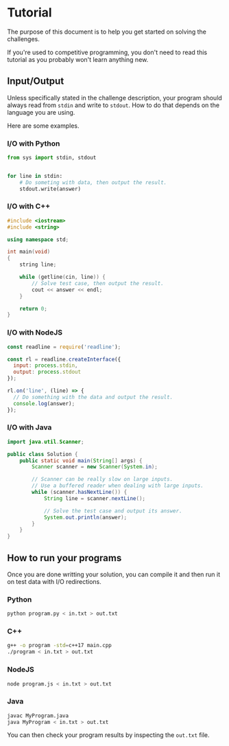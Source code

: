 # Tutorial

The purpose of this document is to help you get started on solving the
challenges.

If you're used to competitive programming, you don't need to read this
tutorial as you probably won't learn anything new.

## Input/Output

Unless specifically stated in the challenge description, your program should
always read from `stdin` and write to `stdout`. How to do that depends on the
language you are using.

Here are some examples.

### I/O with Python

```python
from sys import stdin, stdout


for line in stdin:
    # Do someting with data, then output the result.
    stdout.write(answer)
```

### I/O with C++

```cpp
#include <iostream>
#include <string>

using namespace std;

int main(void)
{
    string line;

    while (getline(cin, line)) {
        // Solve test case, then output the result.
        cout << answer << endl;
    }

    return 0;
}
```

### I/O with NodeJS

```js
const readline = require('readline');

const rl = readline.createInterface({
  input: process.stdin,
  output: process.stdout
});

rl.on('line', (line) => {
  // Do something with the data and output the result.
  console.log(answer);
});
```

### I/O with Java

```java
import java.util.Scanner;

public class Solution {
    public static void main(String[] args) {
        Scanner scanner = new Scanner(System.in);

        // Scanner can be really slow on large inputs.
        // Use a buffered reader when dealing with large inputs.
        while (scanner.hasNextLine()) {
            String line = scanner.nextLine();

            // Solve the test case and output its answer.
            System.out.println(answer);
        }
    }
}
```

## How to run your programs

Once you are done writting your solution, you can compile it and then run it
on test data with I/O redirections.

### Python

```bash
python program.py < in.txt > out.txt
```

### C++

```bash
g++ -o program -std=c++17 main.cpp
./program < in.txt > out.txt
```

### NodeJS

```bash
node program.js < in.txt > out.txt
```

### Java

```bash
javac MyProgram.java
java MyProgram < in.txt > out.txt
```

You can then check your program results by inspecting the `out.txt` file.

